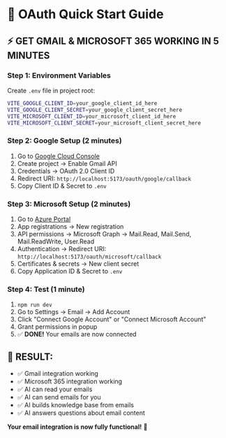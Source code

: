 # 🚀 OAuth Quick Start Guide

## ⚡ **GET GMAIL & MICROSOFT 365 WORKING IN 5 MINUTES**

### **Step 1: Environment Variables**
Create `.env` file in project root:
```bash
VITE_GOOGLE_CLIENT_ID=your_google_client_id_here
VITE_GOOGLE_CLIENT_SECRET=your_google_client_secret_here
VITE_MICROSOFT_CLIENT_ID=your_microsoft_client_id_here
VITE_MICROSOFT_CLIENT_SECRET=your_microsoft_client_secret_here
```

### **Step 2: Google Setup** (2 minutes)
1. Go to [Google Cloud Console](https://console.cloud.google.com/)
2. Create project → Enable Gmail API
3. Credentials → OAuth 2.0 Client ID
4. Redirect URI: `http://localhost:5173/oauth/google/callback`
5. Copy Client ID & Secret to `.env`

### **Step 3: Microsoft Setup** (2 minutes)
1. Go to [Azure Portal](https://portal.azure.com/)
2. App registrations → New registration
3. API permissions → Microsoft Graph → Mail.Read, Mail.Send, Mail.ReadWrite, User.Read
4. Authentication → Redirect URI: `http://localhost:5173/oauth/microsoft/callback`
5. Certificates & secrets → New client secret
6. Copy Application ID & Secret to `.env`

### **Step 4: Test** (1 minute)
1. `npm run dev`
2. Go to Settings → Email → Add Account
3. Click "Connect Google Account" or "Connect Microsoft Account"
4. Grant permissions in popup
5. ✅ **DONE!** Your emails are now connected

## 🎉 **RESULT:**
- ✅ Gmail integration working
- ✅ Microsoft 365 integration working  
- ✅ AI can read your emails
- ✅ AI can send emails for you
- ✅ AI builds knowledge base from emails
- ✅ AI answers questions about email content

**Your email integration is now fully functional!** 🎊
